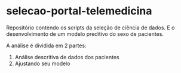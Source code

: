 # selecao-portal-telemedicina

Repositório contendo os scripts da seleção de ciência de dados. E o desenvolvimento de um modelo preditivo do sexo de pacientes.

A análise é dividida em 2 partes:

1. Análise descritiva de dados dos pacientes
2. Ajustando seu modelo
